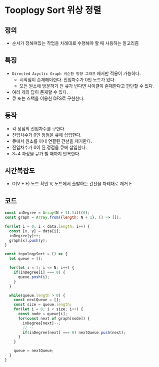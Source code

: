 # Tooplogy Sort 위상 정렬
## 정의
- 순서가 정해져있는 작업을 차례대로 수행해야 할 때 사용하는 알고리즘
## 특징
- `Directed Acyclic Graph 비순환 방향 그래프` 에서만 적용이 가능하다.
  - 시작점이 존재해야한다. 진입차수가 0인 노드가 있다.
  - 모든 원소에 방문하기 전 큐가 빈다면 사이클이 존재한다고 판단할 수 있다.
- 여러 개의 답이 존재할 수 있다.
- 큐 또는 스택을 이용한 DFS로 구현한다.
## 동작
- 각 정점의 진입차수를 구한다.
- 진입차수가 0인 정점을 큐에 삽입한다.
- 큐에서 원소를 꺼내 연결된 간선을 제거한다.
- 진입차수가 0이 된 정점을 큐에 삽입한다.
- 3~4 과정을 큐가 빌 때까지 반복한다.
## 시간복잡도
- O(V + E) 노드 확인 V, 노드에서 출발하는 간선을 차례대로 제거 E
## 코드
```js
const inDegree = Array(N + 1).fill(0);
const graph = Array.from({length: N + 1}, () => []);

for(let i = 0; i < data.length; i++) {
  const [x, y] = data[i];
  inDegree[y]++;
  graph[x].push(y);
}

const topologySort = () => {
  let queue = [];

  for(let i = 1; i <= N; i++) {
    if(inDegree[i] === 0) {
      queue.push(i);
    }
  }

  while(queue.length > 0) {
    const nextQueue = [];
    const size = queue.length;
    for(let i = 0; i < size; i++) {
      const node = queue[i];
      for(const next of graph[node]) {
        inDegree[next]--;
        // ~~
        if(inDegree[next] === 0) nextQueue.push(next);
      }
    }

    queue = nextQueue;
  }
}
```
